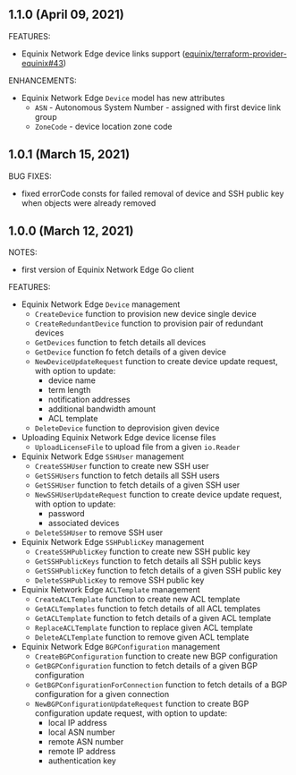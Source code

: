## 1.1.0 (April 09, 2021)

FEATURES:

* Equinix Network Edge device links support ([equinix/terraform-provider-equinix#43](https://github.com/equinix/terraform-provider-equinix/issues/43))

ENHANCEMENTS:

* Equinix Network Edge `Device` model has new attributes
  * `ASN` - Autonomous System Number - assigned with first device link group
  * `ZoneCode` - device location zone code

## 1.0.1 (March 15, 2021)

BUG FIXES:

* fixed errorCode consts for failed removal of device and SSH public key when
objects were already removed

## 1.0.0 (March 12, 2021)

NOTES:

* first version of Equinix Network Edge Go client

FEATURES:

* Equinix Network Edge `Device` management
  * `CreateDevice` function to provision new device single device
  * `CreateRedundantDevice` function to provision pair of redundant devices
  * `GetDevices` function to fetch details all devices
  * `GetDevice` function fo fetch details of a given device
  * `NewDeviceUpdateRequest` function to create device update request, with option
  to update:
    * device name
    * term length
    * notification addresses
    * additional bandwidth amount
    * ACL template
  * `DeleteDevice` function to deprovision given device
* Uploading Equinix Network Edge device license files
  * `UploadLicenseFile` to upload file from a given `io.Reader`
* Equinix Network Edge `SSHUser` management
  * `CreateSSHUser` function to create new SSH user
  * `GetSSHUsers` function to fetch details all SSH users
  * `GetSSHUser` function to fetch details of a given SSH user
  * `NewSSHUserUpdateRequest` function to create device update request, with option
  to update:
    * password
    * associated devices
  * `DeleteSSHUser` to remove SSH user
* Equinix Network Edge `SSHPublicKey` management
  * `CreateSSHPublicKey` function to create new SSH public key
  * `GetSSHPublicKeys` function to fetch details all SSH public keys
  * `GetSSHPublicKey` function to fetch details of a given SSH public key
  * `DeleteSSHPublicKey` to remove SSH public key
* Equinix Network Edge `ACLTemplate` management
  * `CreateACLTemplate` function to create new ACL template
  * `GetACLTemplates` function to fetch details of all ACL templates
  * `GetACLTemplate` function to fetch details of a given ACL template
  * `ReplaceACLTemplate` function to replace given ACL template
  * `DeleteACLTemplate` function to remove given ACL template
* Equinix Network Edge `BGPConfiguration` management
  * `CreateBGPConfiguration` function to create new BGP configuration
  * `GetBGPConfiguration` function to fetch details of a given BGP configuration
  * `GetBGPConfigurationForConnection` function to fetch details of a BGP configuration
  for a given connection
  * `NewBGPConfigurationUpdateRequest` function to create BGP configuration update
  request, with option to update:
    * local IP address
    * local ASN number
    * remote ASN number
    * remote IP address
    * authentication key
